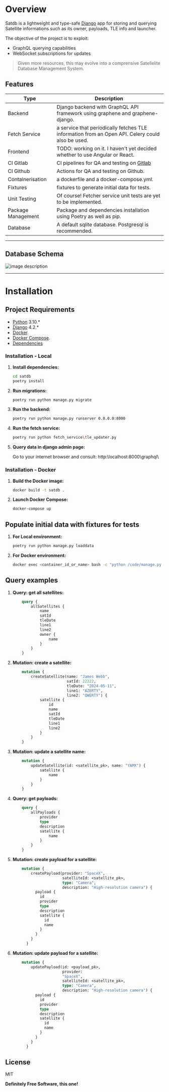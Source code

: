 # Overview

Satdb is a lightweight and type-safe [Django]((https://www.djangoproject.com/)) app for storing and querying Satellite informations such as its owner, payloads, TLE info and launcher.

The objective of the project is to exploit:

- GraphQL querying capabilities 
- WebSocket subscriptions for updates

> Given more resources, this may evolve into a comprensive Satellelite Database Management System.

## Features

| Type | Description |
| ------ | ------ |
| Backend | Django backend with GraphQL API framework using graphene and graphene-django. |
| Fetch Service | a service that periodically fetches TLE information from an Open API. Celery could also be used. |
| Frontend | TODO: working on it. I haven't yet decided whether to use Angular or React. |
| CI Gitlab | CI pipelines for QA and testing on [Gitlab](https://gitlab.com/webfw1/satdb) |
| CI Github | Actions for QA and testing on Github. |
| Containerisation | a dockerfile and a docker-compose.yml. |
| Fixtures | fixtures to generate initial data for tests. |
| Unit Testing | Of course! Fetcher service unit tests are yet to be implemented.|
| Package Management | Package and dependencies installation using Poetry as well as pip. |
| Database | A default sqlite database. Postgresql is recommended. |

---

## Database Schema

![image description](docs/schema.v1.0.png)

---

#  Installation

## Project Requirements

- [Python](https://www.python.org/) 3.10.*
- [Django](https://www.djangoproject.com/) 4.2.*
- [Docker](https://www.docker.com/).
- [Docker Compose](https://docs.docker.com/compose/install/).
- [Dependencies](pyproject.toml)

### Installation - Local

1. **Install dependencies:**
    
    ```sh
    cd satdb
    poetry install
    ```

3. **Run migrations:**

    ```sh
    poetry run python manage.py migrate
    ```

4. **Run the backend:**

    ```sh
    poetry run python manage.py runserver 0.0.0.0:8000
    ```

5. **Run the fetch service:**

    ```sh
    poetry run python fetch_service\tle_updater.py 
    ```

6. **Query data in django admin page:**

    Go to your internet browser and consult: http:\\localhost:8000\graphql\


### Installation - Docker

1. **Build the Docker image:**

    ```sh
    docker build -t satdb .
    ```
2. **Launch Docker Compose:** 

    ```sh
    docker-compose up
    ```

## Populate initial data with fixtures for tests

1. **For Local environment:**

    ```sh
    poetry run python manage.py loaddata
    ```
2. **For Docker environment:** 

    ```sh
    docker exec <container_id_or_name> bash -c "python /code/manage.py loaddata"
    ```


##  Query examples

1. **Query: get all satellites:**

    ```graphql
        query {
            allSatellites {
                name
                satId
                tleDate
                line1
                line2
                owner {
                    name
                }
            }
        }
    ```

2. **Mutation: create a satellite:** 

    ```graphql
        mutation {
            createSatellite(name: "James Webb",
                            satId: 22222,
                            tleDate: "2024-05-11",
                            line1: "AZERTY",
                            line2: "QWERTY") {
                satellite {
                    id
                    name
                    satId
                    tleDate
                    line1
                    line2
                }
            }
        }
    ```

2. **Mutation: update a satellite name:** 

    ```graphql
        mutation {
            updateSatellite(id: <satellite_pk>, name: "YAMX") {
                satellite {
                    name
                }
            }
        }
    ```

2. **Query: get payloads:** 

    ```graphql
        query {
            allPayloads {
                provider
                type
                description
                satellite {
                    name
                }
            }
        }
    ```
    
2. **Mutation: create payload for a satellite:** 

    ```graphql
        mutation {
            createPayload(provider: "SpaceX",
                          satelliteId: <satellite_pk>,
                          type: "Camera",
                          description: "High-resolution camera") {
              payload {
                id
                provider
                type
                description
                satellite {
                  id
                  name
                }
              }
            }
          }
    ```

2. **Mutation: update payload for a satellite:** 

    ```graphql
        mutation {
            updatePayload(id: <payload_pk>,
                          provider:
                          "SpaceX",
                          satelliteId: <satellite_pk>,
                          type: "Camera",
                          description: "High-resolution camera") {
              payload {
                id
                provider
                type
                description
                satellite {
                  id
                  name
                }
              }
            }
          }
    ```

## License

MIT

**Definitely Free Software, this one!**
